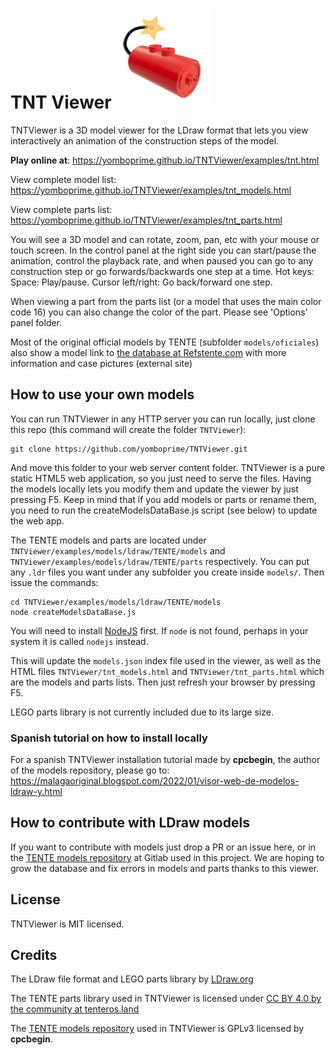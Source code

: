 # TNT Viewer<img src="examples/TNTicon/icon.svg" alt="icon" width="160"/>
TNTViewer is a 3D model viewer for the LDraw format that lets you view interactively an animation of the construction steps of the model.

**Play online at**: https://yomboprime.github.io/TNTViewer/examples/tnt.html

View complete model list: https://yomboprime.github.io/TNTViewer/examples/tnt_models.html

View complete parts list: https://yomboprime.github.io/TNTViewer/examples/tnt_parts.html

You will see a 3D model and can rotate, zoom, pan, etc with your mouse or touch screen. In the control panel at the right side you can start/pause the animation, control the playback rate, and when paused you can go to any construction step or go forwards/backwards one step at a time. Hot keys: Space: Play/pause. Cursor left/right: Go back/forward one step.

When viewing a part from the parts list (or a model that uses the main color code 16) you can also change the color of the part. Please see 'Options' panel folder.

Most of the original official models by TENTE (subfolder ```models/oficiales```) also show a model link to [the database at Refstente.com](https://refstente.com/) with more information and case pictures (external site)

## How to use your own models

You can run TNTViewer in any HTTP server you can run locally, just clone this repo (this command will create the folder ```TNTViewer```):

```shell
git clone https://github.com/yomboprime/TNTViewer.git
```

And move this folder to your web server content folder. TNTViewer is a pure static HTML5 web application, so you just need to serve the files. Having the models locally lets you modify them and update the viewer by just pressing F5. Keep in mind that if you add models or parts or rename them, you need to run the createModelsDataBase.js script (see below) to update the web app.

The TENTE models and parts are located under ```TNTViewer/examples/models/ldraw/TENTE/models``` and ```TNTViewer/examples/models/ldraw/TENTE/parts``` respectively. You can put any ```.ldr``` files you want under any subfolder you create inside ```models/```. Then issue the commands:

```shell
cd TNTViewer/examples/models/ldraw/TENTE/models
node createModelsDataBase.js
```

You will need to install [NodeJS](https://nodejs.org/) first. If ```node``` is not found, perhaps in your system it is called ```nodejs``` instead.

This will update the ```models.json``` index file used in the viewer, as well as the HTML files ```TNTViewer/tnt_models.html``` and ```TNTViewer/tnt_parts.html``` which are the models and parts lists. Then just refresh your browser by pressing F5.

LEGO parts library is not currently included due to its large size.

### Spanish tutorial on how to install locally

For a spanish TNTViewer installation tutorial made by **cpcbegin**, the author of the models repository, please go to: https://malagaoriginal.blogspot.com/2022/01/visor-web-de-modelos-ldraw-y.html

## How to contribute with LDraw models

If you want to contribute with models just drop a PR or an issue here, or in the [TENTE models repository](https://gitlab.com/cpcbegin/tentemodels) at Gitlab used in this project. We are hoping to grow the database and fix errors in models and parts thanks to this viewer.

## License

TNTViewer is MIT licensed.

## Credits

The LDraw file format and LEGO parts library by [LDraw.org](https://www.LDraw.org)

The TENTE parts library used in TNTViewer is licensed under [CC BY 4.0 by the community at tenteros.land](http://tenteros.land/foro/viewtopic.php?f=47&t=154)

The [TENTE models repository](https://gitlab.com/cpcbegin/tentemodels) used in TNTViewer is GPLv3 licensed by **cpcbegin**.
